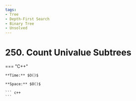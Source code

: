 ```yaml
---
tags:
- Tree
- Depth-First Search
- Binary Tree
- Unsolved
---
```



# 250. Count Univalue Subtrees

=== "C++"

    **Time:** $O()$

    **Space:** $O()$

    ``` c++
    ```